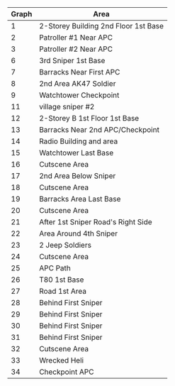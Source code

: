 | Graph    | Area                                      |
|----------|-------------------------------------------|
| 1        | 2-Storey Building 2nd Floor 1st Base      |
| 2        | Patroller #1 Near APC                      |
| 3        | Patroller #2 Near APC                      |
| 6        | 3rd Sniper 1st Base                        |
| 7        | Barracks Near First APC                    |
| 8        | 2nd Area AK47 Soldier                      |
| 9        | Watchtower Checkpoint                      |
| 11       | village sniper #2                          |
| 12       | 2-Storey B 1st Floor 1st Base              |
| 13       | Barracks Near 2nd APC/Checkpoint           |
| 14       | Radio Building and area                    |
| 15       | Watchtower Last Base                       |
| 16       | Cutscene Area                              |
| 17       | 2nd Area Below Sniper                      |
| 18       | Cutscene Area                              |
| 19       | Barracks Area Last Base                    |
| 20       | Cutscene Area                              |
| 21       | After 1st Sniper Road's Right Side         |
| 22       | Area Around 4th Sniper                     |
| 23       | 2 Jeep Soldiers                            |
| 24       | Cutscene Area                              |
| 25       | APC Path                                   |
| 26       | T80 1st Base                                |
| 27       | Road 1st Area                              |
| 28       | Behind First Sniper                        |
| 29       | Behind First Sniper                        |
| 30       | Behind First Sniper                        |
| 31       | Behind First Sniper                        |
| 32       | Cutscene Area                              |
| 33       | Wrecked Heli                               |
| 34       | Checkpoint APC                             |

